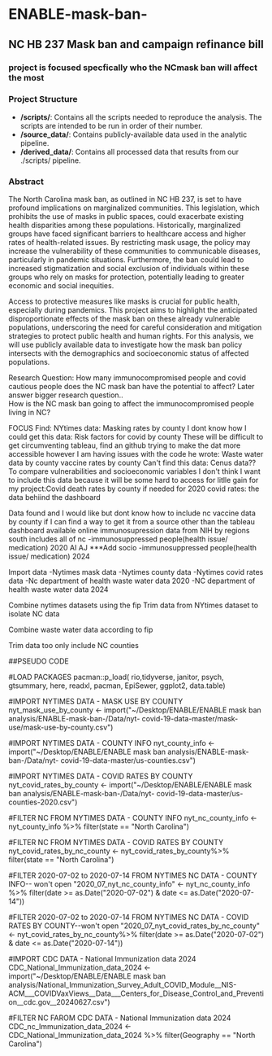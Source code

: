 # ENABLE-mask-ban-

## NC HB 237 Mask ban and campaign refinance bill

### project is focused specfically who the NCmask ban will affect the most 
### Project Structure

- **/scripts/**: Contains all the scripts needed to reproduce the analysis. The scripts are intended to be run in order of their number.
- **/source_data/**: Contains publicly-available data used in the analytic pipeline.
- **/derived_data/**: Contains all processed data that results from our ./scripts/ pipeline.

### Abstract

The North Carolina mask ban, as outlined in NC HB 237, is set to have profound implications on marginalized communities. This legislation, which prohibits the use of masks in public spaces, could exacerbate existing health disparities among these populations. Historically, marginalized groups have faced significant barriers to healthcare access and higher rates of health-related issues. By restricting mask usage, the policy may increase the vulnerability of these communities to communicable diseases, particularly in pandemic situations. Furthermore, the ban could lead to increased stigmatization and social exclusion of individuals within these groups who rely on masks for protection, potentially leading to greater economic and social inequities. 

Access to protective measures like masks is crucial for public health, especially during pandemics. This project aims to highlight the anticipated disproportionate effects of the mask ban on these already vulnerable populations, underscoring the need for careful consideration and mitigation strategies to protect public health and human rights. For this analysis, we will use publicly available data to investigate how the mask ban policy intersects with the demographics and socioeconomic status of affected populations.

Research Question:
    How many immunocompromised people  and covid cautious people does the NC mask ban have the potential to affect?
                Later answer bigger research question..    
            How is the NC mask ban going to affect the immunocompromised people living in NC?
                
FOCUS 
Find:
NYtimes data: Masking rates by county
I dont know how I could get this data: Risk factors for covid by county
 These will be difficult to get circumventing tableau, find an github trying to make the dat more accessible however I am having issues with the code he wrote:
    Waste water data by county
    vaccine rates by county 
Can't find this data: Cenus data??  To compare vulnerabilities and socioeconomic variables
I don't think I want to include this data because it will be some hard to access for litlle gain for my project:Covid death rates by county 
if needed for 2020 covid rates: the data behiind the dashboard


Data found and I would like but dont know how to include 
nc vaccine data by county if I can find a way to get it from a source other than the tableau dashboard available online
immunosupression data from NIH by regions south includes all of nc
-immunosuppressed people(health issue/ medication) 2020 AI AJ ***Add socio
-immunosuppressed people(health issue/ medication) 2024

Import data
-Nytimes mask data
-Nytimes county data
-Nytimes covid rates data
-Nc department of health waste water data 2020
-NC department of health waste water data 2024 


Combine nytimes datasets using the fip
Trim data from NYtimes dataset to isolate NC data
 
Combine waste water data according to fip

Trim data too only include NC counties 

##PSEUDO CODE 

#LOAD PACKAGES 
pacman::p_load( rio,tidyverse, janitor, psych, gtsummary, here, readxl, pacman, EpiSewer, ggplot2, data.table)

#IMPORT NYTIMES DATA - MASK USE BY COUNTY
nyt_mask_use_by_county <- import("~/Desktop/ENABLE/ENABLE mask ban analysis/ENABLE-mask-ban-/Data/nyt- covid-19-data-master/mask-use/mask-use-by-county.csv")

#IMPORT NYTIMES DATA - COUNTY INFO
nyt_county_info <- import("~/Desktop/ENABLE/ENABLE mask ban analysis/ENABLE-mask-ban-/Data/nyt- covid-19-data-master/us-counties.csv")

#IMPORT NYTIMES DATA - COVID RATES BY COUNTY
nyt_covid_rates_by_county <- import("~/Desktop/ENABLE/ENABLE mask ban analysis/ENABLE-mask-ban-/Data/nyt- covid-19-data-master/us-counties-2020.csv")

#FILTER NC FROM NYTIMES DATA - COUNTY INFO
nyt_nc_county_info <- nyt_county_info %>%
  filter(state == "North Carolina")

#FILTER NC FROM NYTIMES DATA - COVID RATES BY COUNTY
nyt_covid_rates_by_nc_county <- nyt_covid_rates_by_county%>%
  filter(state == "North Carolina")

  #FILTER 2020-07-02 to 2020-07-14 FROM NYTIMES NC DATA - COUNTY INFO-- won't open
"2020_07_nyt_nc_county_info" <- nyt_nc_county_info %>%
  filter(date >= as.Date("2020-07-02") & date <= as.Date("2020-07-14"))

#FILTER 2020-07-02 to 2020-07-14 FROM NYTIMES NC DATA - COVID RATES BY COUNTY--won't open
"2020_07_nyt_covid_rates_by_nc_county" <- nyt_covid_rates_by_nc_county%>%
  filter(date >= as.Date("2020-07-02") & date <= as.Date("2020-07-14"))

#IMPORT CDC DATA - National Immunization data 2024 
CDC_National_Immunization_data_2024  <- import("~/Desktop/ENABLE/ENABLE mask ban analysis/National_Immunization_Survey_Adult_COVID_Module__NIS-ACM___COVIDVaxViews__Data___Centers_for_Disease_Control_and_Prevention__cdc.gov__20240627.csv")

#FILTER NC FAROM CDC DATA - National Immunization data 2024 
CDC_nc_Immunization_data_2024 <- CDC_National_Immunization_data_2024 %>%
  filter(Geography == "North Carolina")
